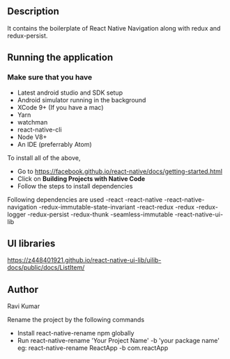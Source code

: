 ## Description

It contains the boilerplate of React Native Navigation along with redux and redux-persist.

## Running the application

### Make sure that you have

- Latest android studio and SDK setup
- Android simulator running in the background
- XCode 9+ (If you have a mac)
- Yarn
- watchman
- react-native-cli
- Node V8+
- An IDE (preferrably Atom)

To install all of the above,

- Go to https://facebook.github.io/react-native/docs/getting-started.html
- Click on **Building Projects with Native Code**
- Follow the steps to install dependencies

Following dependencies are used
-react
-react-native
-react-native-navigation
-redux-immutable-state-invariant
-react-redux
-redux
-redux-logger
-redux-persist
-redux-thunk
-seamless-immutable
-react-native-ui-lib

## UI libraries
https://z448401921.github.io/react-native-ui-lib/uilib-docs/public/docs/ListItem/


## Author

Ravi Kumar

Rename the project by the following commands

- Install react-native-rename npm globally
- Run react-native-rename 'Your Project Name' -b 'your package name' eg: react-native-rename ReactApp -b com.reactApp

